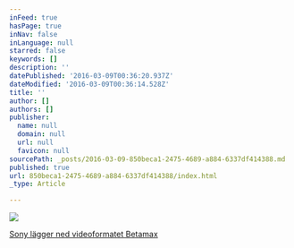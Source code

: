 ```yaml
---
inFeed: true
hasPage: true
inNav: false
inLanguage: null
starred: false
keywords: []
description: ''
datePublished: '2016-03-09T00:36:20.937Z'
dateModified: '2016-03-09T00:36:14.528Z'
title: ''
author: []
authors: []
publisher:
  name: null
  domain: null
  url: null
  favicon: null
sourcePath: _posts/2016-03-09-850beca1-2475-4689-a884-6337df414388.md
published: true
url: 850beca1-2475-4689-a884-6337df414388/index.html
_type: Article

---
```

![](https://the-grid-user-content.s3-us-west-2.amazonaws.com/4ab1e677-baa8-4748-953b-96d91d7bbf83.jpg)

[Sony lägger ned videoformatet Betamax][0]

[0]: http://omni.se/start/15c7f691-f028-42a5-b042-b96ae127fb90